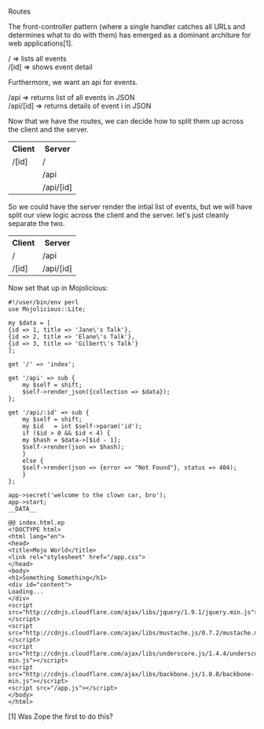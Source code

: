 Routes

The front-controller pattern (where a single handler catches all URLs and
determines what to do with them) has emerged as a dominant architure for
web applications[1].

/ => lists all events   
/[id] => shows event detail

Furthermore, we want an api for events.

/api => returns list of all events in JSON  
/api/[id] => returns details of event i in JSON

Now that we have the routes, we can decide how to split them up across the
client and the server.

<table>
<tr>
<th>Client</th>
<th>Server</th>
</tr>
<tr>
<td>/[id]</td>
<td>/</td>
</tr>
<tr>
<td></td>
<td>/api</td>
</tr>
<tr>
<td></td>
<td>/api/[id]</td>
</tr>
</table>

So we could have the server render the intial list of events, but we will
have split our view logic across the client and the server. let's just
cleanly separate the two.

<table>
<tr>
<th>Client</th>
<th>Server</th>
</tr>
<tr>
<td>/</td>
<td>/api</td>
</tr>
<tr>
<td>/[id]</td>
<td>/api/[id]</td>
</tr>
</table>

Now set that up in Mojolicious:

	#!/user/bin/env perl
	use Mojolicious::Lite;

	my $data = [
	{id => 1, title => 'Jane\'s Talk'},
	{id => 2, title => 'Elane\'s Talk'},
	{id => 3, title => 'Gilbert\'s Talk'}
	];

	get '/' => 'index';

	get '/api' => sub {
	    my $self = shift;
	    $self->render_json({collection => $data});
	};

	get '/api/:id' => sub {
	    my $self = shift;
	    my $id   = int $self->param('id');
	    if ($id > 0 && $id < 4) {
		my $hash = $data->[$id - 1];
		$self->render(json => $hash);
	    }
	    else {
		$self->render(json => {error => "Not Found"}, status => 404);
	    }
	};

	app->secret('welcome to the clown car, bro');
	app->start;
	__DATA__

	@@ index.html.ep
	<!DOCTYPE html>
	<html lang="en">
	<head>
	<title>Mojo World</title>
	<link rel="stylesheet" href="/app.css">
	</head>
	<body>
	<h1>Something Something</h1>
	<div id="content">
	Loading...
	</div>
	<script src="http://cdnjs.cloudflare.com/ajax/libs/jquery/1.9.1/jquery.min.js"></script>
	<script src="http://cdnjs.cloudflare.com/ajax/libs/mustache.js/0.7.2/mustache.min.js"></script>
	<script src="http://cdnjs.cloudflare.com/ajax/libs/underscore.js/1.4.4/underscore-min.js"></script>
	<script src="http://cdnjs.cloudflare.com/ajax/libs/backbone.js/1.0.0/backbone-min.js"></script>
	<script src="/app.js"></script>
	</body>
	</html>

[1] Was Zope the first to do this? 

